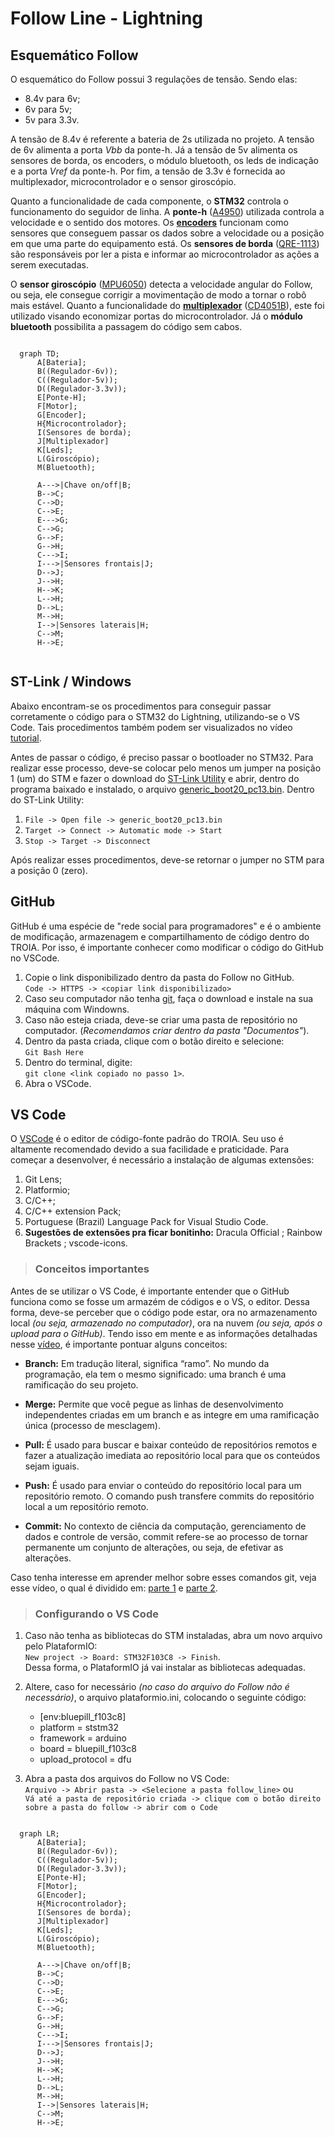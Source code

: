 # Follow Line - Lightning

## Esquemático Follow

O esquemático do Follow possui 3 regulações de tensão. Sendo elas: 
* 8.4v para 6v;
* 6v para 5v;
* 5v para 3.3v.

A tensão de 8.4v é referente a bateria de 2s utilizada no projeto. A tensão de 6v alimenta a porta *Vbb* da ponte-h. Já a tensão de 5v alimenta os sensores de borda, os encoders, o módulo bluetooth, os leds de indicação e a porta *Vref* da ponte-h. Por fim, a tensão de 3.3v é fornecida ao multiplexador, microcontrolador e o sensor giroscópio.

Quanto a funcionalidade de cada componente, o **STM32** controla o funcionamento do seguidor de linha. A **ponte-h** ([A4950](https://pdf1.alldatasheet.com/datasheet-pdf/view/449232/ALLEGRO/A4950.html)) utilizada  controla a velocidade e o sentido dos motores. Os [**encoders**](https://www.pololu.com/product/2598) funcionam como sensores que conseguem passar os dados sobre a velocidade ou a posição em que uma parte do equipamento está. Os **sensores de borda** ([QRE-1113](https://pdf1.alldatasheet.com/datasheet-pdf/view/54347/FAIRCHILD/QRE1113.html)) são responsáveis por ler a pista e informar ao microcontrolador as ações a serem executadas.  

O **sensor giroscópio** ([MPU6050](https://pdf1.alldatasheet.com/datasheet-pdf/view/1132807/TDK/MPU-6050.html)) detecta a velocidade angular do Follow, ou seja, ele consegue corrigir a movimentação de modo a tornar o robô mais estável. Quanto a funcionalidade do [**multiplexador**](https://www.newtoncbraga.com.br/index.php/como-funciona/7715-como-funcionam-os-multiplexadores-demultiplexadores-art937.html) ([CD4051B](https://pdf1.alldatasheet.com/datasheet-pdf/view/26876/TI/CD4051B.html)), este foi utilizado visando economizar portas do microcontrolador. Já o **módulo bluetooth** possibilita a passagem do código sem cabos. 

```mermaid

  graph TD;
      A[Bateria];
	  B((Regulador-6v));
	  C((Regulador-5v));
	  D((Regulador-3.3v));
	  E[Ponte-H];
	  F[Motor];
	  G[Encoder];
	  H{Microcontrolador};
	  I(Sensores de borda);
	  J[Multiplexador]
	  K[Leds];
	  L(Giroscópio);
	  M(Bluetooth);

	  A--->|Chave on/off|B;
      B-->C;	
      C-->D;
      C-->E;
	  E--->G;
	  C-->G;
	  G-->F;
	  G-->H;
	  C--->I;
	  I--->|Sensores frontais|J;
	  D-->J;
	  J-->H;
	  H-->K;
	  L-->H;
	  D-->L;
	  M-->H;
	  I-->|Sensores laterais|H;
	  C-->M;
	  H-->E;
	  
```

## ST-Link / Windows
Abaixo encontram-se os procedimentos para conseguir passar corretamente o código para o STM32 do Lightning, utilizando-se o VS Code. Tais procedimentos também podem ser visualizados no vídeo [tutorial](https://www.youtube.com/watch?v=mOzsBYo3h4M&ab_channel=TechHelp).

Antes de passar o código, é preciso passar o bootloader no STM32. Para realizar esse processo, deve-se colocar pelo menos um jumper na posição 1 (um) do STM e fazer o download  do [ST-Link Utility](https://www.st.com/en/development-tools/stsw-link004.html) e abrir, dentro do programa baixado e instalado, o arquivo [generic_boot20_pc13.bin](https://github.com/rogerclarkmelbourne/STM32duino-bootloader/tree/master/binaries). Dentro do ST-Link Utility:

 1. `File -> Open file -> generic_boot20_pc13.bin`
 2. `Target -> Connect -> Automatic mode -> Start`
 3. `Stop -> Target -> Disconnect`

Após realizar esses procedimentos, deve-se retornar o jumper no STM para a posição 0 (zero).

## GitHub

GitHub é uma espécie de "rede social para programadores" e é o ambiente de modificação, armazenagem e compartilhamento de código dentro do TROIA. Por isso, é importante conhecer como modificar o código do GitHub no VSCode. 

1. Copie o link disponibilizado dentro da pasta do Follow no GitHub.   
`Code -> HTTPS -> <copiar link disponibilizado>`
2. Caso seu computador não tenha [git](https://gitforwindows.org/), faça o download e instale na sua máquina com Windowns.  
3. Caso não esteja criada, deve-se criar uma pasta de repositório no computador. (*Recomendamos criar dentro da pasta "Documentos"*). 
4. Dentro da pasta criada, clique com o botão direito e selecione:  
`Git Bash Here`
5. Dentro do terminal, digite:  
`git clone <link copiado no passo 1>`. 
6. Abra o VSCode.

## VS Code

O [VSCode](https://code.visualstudio.com/download) é o editor de código-fonte padrão do TROIA. Seu uso é altamente recomendado devido a sua facilidade e praticidade. Para começar a desenvolver, é necessário a instalação de algumas extensões:

1. Git Lens;
2. Platformio;
3. C/C++;
4. C/C++ extension Pack;
5. Portuguese (Brazil) Language Pack for Visual Studio Code.
6. **Sugestões de extensões pra ficar bonitinho:** Dracula Official ; Rainbow Brackets ; vscode-icons.  

>### Conceitos importantes 
Antes de se utilizar o VS Code, é importante entender que o GitHub funciona como se fosse um armazém de códigos e o VS, o editor. Dessa forma, deve-se perceber que o código pode estar, ora no armazenamento local *(ou seja, armazenado no computador)*, ora na nuvem *(ou seja, após o upload para o GitHub)*. Tendo isso em mente e as informações detalhadas nesse [vídeo](https://www.youtube.com/watch?v=HIqyLRKv-YE&ab_channel=ThiCode), é importante pontuar alguns conceitos:

* **Branch:** Em tradução literal, significa “ramo”. No mundo da programação, ela tem o mesmo significado: uma branch é uma ramificação do seu projeto. 

* **Merge:** Permite que você pegue as linhas de desenvolvimento independentes criadas em um branch e as integre em uma ramificação única (processo de mesclagem).

* **Pull:** É usado para buscar e baixar conteúdo de repositórios remotos e fazer a atualização imediata ao repositório local para que os conteúdos sejam iguais. 

* **Push:**  É usado para enviar o conteúdo do repositório local para um repositório remoto. O comando push transfere commits do repositório local a um repositório remoto.

* **Commit:** No contexto de ciência da computação, gerenciamento de dados e controle de versão, commit refere-se ao processo de tornar permanente um conjunto de alterações, ou seja, de efetivar as alterações.  

Caso tenha interesse em aprender melhor sobre esses comandos git, veja esse vídeo, o qual é dividido em: [parte 1](https://www.youtube.com/watch?v=Ckig8H_h538&ab_channel=ThiCode) e [parte 2](https://www.youtube.com/watch?v=o_ECnZ8zk_Q&ab_channel=ThiCode).

>### Configurando o VS Code 

1. Caso não tenha as bibliotecas do STM instaladas, abra um novo arquivo pelo PlataformIO:  
`New project -> Board: STM32F103C8 -> Finish`.   
Dessa forma, o PlataformIO já vai instalar as bibliotecas adequadas.
2. Altere, caso for necessário *(no caso do arquivo do Follow não é necessário)*, o arquivo plataformio.ini, colocando o seguinte código:
	
    * [env:bluepill_f103c8]
    * platform = ststm32
	* framework = arduino
	* board = bluepill_f103c8
	* upload_protocol = dfu
3. Abra a pasta dos arquivos do Follow no VS Code:  
`Arquivo -> Abrir pasta -> <Selecione a pasta follow_line>` ou  
`Vá até a pasta de repositório criada -> clique com o botão direito sobre a pasta do follow -> abrir com o Code`  


```mermaid

  graph LR;
      A[Bateria];
	  B((Regulador-6v));
	  C((Regulador-5v));
	  D((Regulador-3.3v));
	  E[Ponte-H];
	  F[Motor];
	  G[Encoder];
	  H{Microcontrolador};
	  I(Sensores de borda);
	  J[Multiplexador]
	  K[Leds];
	  L(Giroscópio);
	  M(Bluetooth);

	  A--->|Chave on/off|B;
      B-->C;	
      C-->D;
      C-->E;
	  E--->G;
	  C-->G;
	  G-->F;
	  G-->H;
	  C--->I;
	  I--->|Sensores frontais|J;
	  D-->J;
	  J-->H;
	  H-->K;
	  L-->H;
	  D-->L;
	  M-->H;
	  I-->|Sensores laterais|H;
	  C-->M;
	  H-->E;
	  
```
